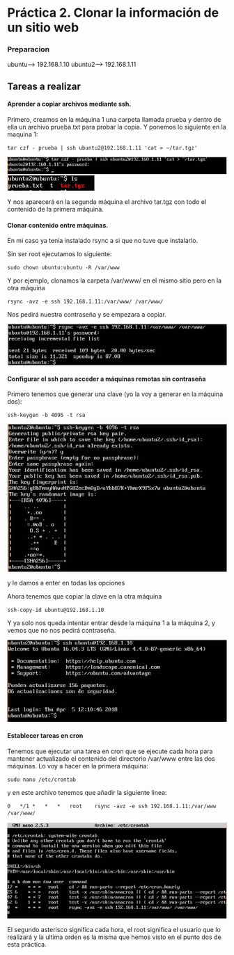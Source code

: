 ﻿# Práctica 2. Clonar la información de un sitio web

### Preparacion

ubuntu--> 192.168.1.10
ubuntu2--> 192.168.1.11


## Tareas a realizar

#### Aprender a copiar archivos mediante ssh.
Primero, creamos en la máquina 1 una carpeta llamada prueba y dentro de ella un archivo prueba.txt para probar la copia.
Y ponemos lo siguiente en la maquina 1:

    tar czf - prueba | ssh ubuntu2@192.168.1.11 'cat > ~/tar.tgz'
   ![Imagen 1](https://github.com/franmb97/SWAP/blob/master/Practicas/P2/2.1.JPG)
![Imagen 2](https://github.com/franmb97/SWAP/blob/master/Practicas/P2/2.2.JPG)

Y nos aparecerá en la segunda máquina el archivo tar.tgz con todo el contenido de la primera máquina.

#### Clonar contenido entre máquinas.
En mi caso ya tenia instalado rsync a si que no tuve que instalarlo.

Sin ser root ejecutamos lo siguiente:

    sudo chown ubuntu:ubuntu -R /var/www
    
Y por ejemplo, clonamos la carpeta /var/www/ en el mismo sitio pero en la otra máquina

    rsync -avz -e ssh 192.168.1.11:/var/www/ /var/www/

Nos pedirá nuestra contraseña y se empezara a copiar.

![Imagen 3](https://github.com/franmb97/SWAP/blob/master/Practicas/P2/2.3.JPG)

#### Configurar el ssh para acceder a máquinas remotas sin contraseña

Primero tenemos que generar una clave (yo la voy a generar en la máquina dos):

    ssh-keygen -b 4096 -t rsa
  ![Imagen 4](https://github.com/franmb97/SWAP/blob/master/Practicas/P2/2.4.JPG)

y le damos a enter en todas las opciones

Ahora tenemos que copiar la clave en la otra máquina

    ssh-copy-id ubuntu@192.168.1.10

Y ya solo nos queda intentar entrar desde la máquina 1 a la máquina 2, y vemos que no nos pedirá contraseña.

![Imagen 5](https://github.com/franmb97/SWAP/blob/master/Practicas/P2/2.5.JPG)

#### Establecer tareas en cron
Tenemos que ejecutar una tarea en cron que se ejecute cada hora para mantener actualizado el contenido del directorio /var/www entre las dos máquinas.
Lo voy a hacer en la primera máquina:

    sudo nano /etc/crontab

y en este archivo tenemos que añadir la siguiente linea:

    0	*/1	*	*	*	root	rsync -avz -e ssh 192.168.1.11:/var/www /var/www/

![Imagen 5](https://github.com/franmb97/SWAP/blob/master/Practicas/P2/2.6.JPG)

El segundo asterisco significa cada hora, el root significa el usuario que lo realizará y la ultima orden es la misma que hemos visto en el punto dos de esta práctica.

